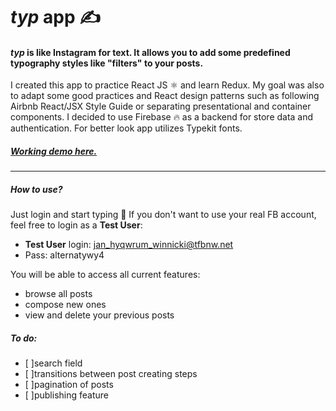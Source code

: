 # _typ_ app ✍️
#### _typ_ is like Instagram for text. It allows you to add some predefined typography styles like "filters" to your posts.
I created this app to practice React JS ⚛️ and learn Redux. My goal was also to adapt some good practices and React design patterns such as following Airbnb React/JSX Style Guide or separating presentational and container components. I decided to use Firebase 🔥 as a backend for store data and authentication. For better look app utilizes Typekit fonts.

##### [Working demo here.](http://typ.krul.pl/)
***
##### How to use?
Just login and start typing 💫 If you don't want to use your real FB account, feel free to login as a **Test User**:
- **Test User** login: jan_hyqwrum_winnicki@tfbnw.net
- Pass: alternatywy4


 You will be able to access all current features:
- browse all posts
- compose new ones
- view and delete your previous posts




 ##### To do:
  - [ ]search field
  - [ ]transitions between post creating steps
  - [ ]pagination of posts
  - [ ]publishing feature
